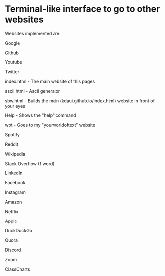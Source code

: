 <h1>Terminal-like interface to go to other websites</h1>

Websites implemented are:

Google

Github

Youtube

Twitter

index.html - The main website of this pages

ascii.html - Ascii generator

sbw.html - Builds the main (kdaui.github.io/index.html) website in front of your eyes

Help - Shows the "help" command

wot - Goes to my "yourworldoftext" website

Spotify

Reddit

Wikipedia

Stack Overflow (1 word)

LinkedIn

Facebook

Instagram

Amazon

Netflix

Apple

DuckDuckGo

Quora

Discord

Zoom

ClassCharts
